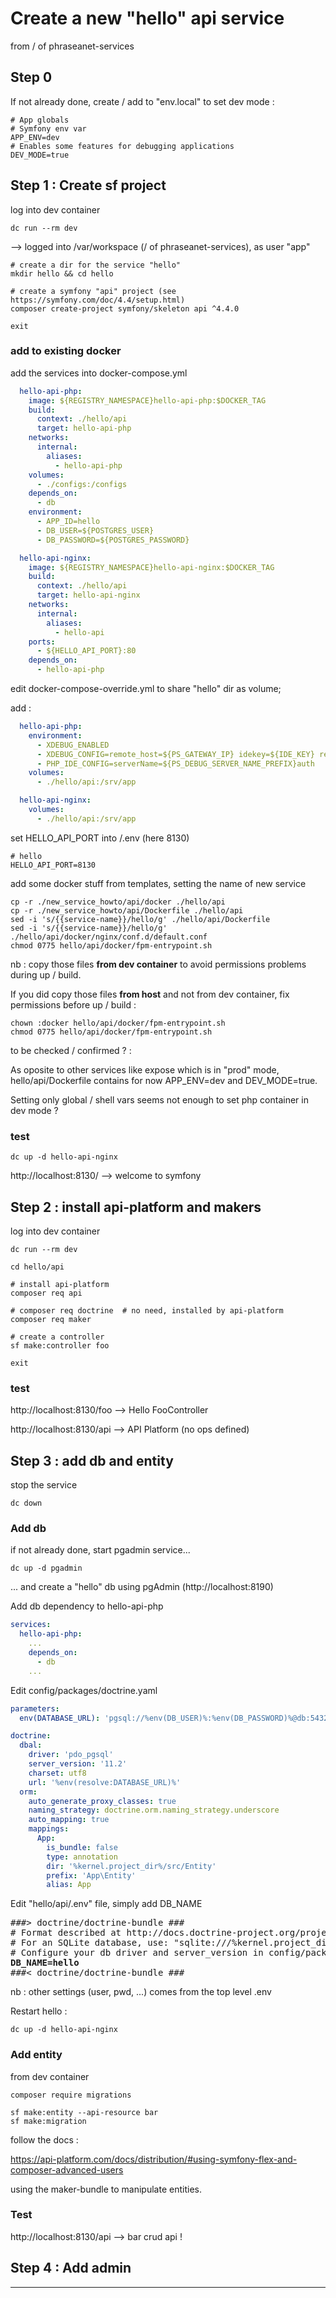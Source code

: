 # Create a new "hello" api service
from / of phraseanet-services

## Step 0

If not already done, create / add to "env.local" to set dev mode :
```text
# App globals
# Symfony env var
APP_ENV=dev
# Enables some features for debugging applications
DEV_MODE=true
```
## Step 1 : Create sf project

log into dev container
```shell script
dc run --rm dev
``` 
 --> logged into /var/workspace (/ of phraseanet-services), as user "app"
 
```shell script
# create a dir for the service "hello"
mkdir hello && cd hello

# create a symfony "api" project (see https://symfony.com/doc/4.4/setup.html)
composer create-project symfony/skeleton api ^4.4.0

exit
```

### add to existing docker

add the services into docker-compose.yml
```yaml
  hello-api-php:
    image: ${REGISTRY_NAMESPACE}hello-api-php:$DOCKER_TAG
    build:
      context: ./hello/api
      target: hello-api-php
    networks:
      internal:
        aliases:
          - hello-api-php
    volumes:
      - ./configs:/configs
    depends_on:
      - db
    environment:
      - APP_ID=hello
      - DB_USER=${POSTGRES_USER}
      - DB_PASSWORD=${POSTGRES_PASSWORD}

  hello-api-nginx:
    image: ${REGISTRY_NAMESPACE}hello-api-nginx:$DOCKER_TAG
    build:
      context: ./hello/api
      target: hello-api-nginx
    networks:
      internal:
        aliases:
          - hello-api
    ports:
      - ${HELLO_API_PORT}:80
    depends_on:
      - hello-api-php
```

edit docker-compose-override.yml to share "hello" dir as volume;

add :
```yaml
  hello-api-php:
    environment:
      - XDEBUG_ENABLED
      - XDEBUG_CONFIG=remote_host=${PS_GATEWAY_IP} idekey=${IDE_KEY} remote_enable=1
      - PHP_IDE_CONFIG=serverName=${PS_DEBUG_SERVER_NAME_PREFIX}auth
    volumes:
      - ./hello/api:/srv/app

  hello-api-nginx:
    volumes:
      - ./hello/api:/srv/app
```

set HELLO_API_PORT into /.env (here 8130)
```dotenv
# hello
HELLO_API_PORT=8130
```

add some docker stuff from templates, setting the name of new service
```shell script
cp -r ./new_service_howto/api/docker ./hello/api
cp -r ./new_service_howto/api/Dockerfile ./hello/api
sed -i 's/{{service-name}}/hello/g' ./hello/api/Dockerfile
sed -i 's/{{service-name}}/hello/g' ./hello/api/docker/nginx/conf.d/default.conf
chmod 0775 hello/api/docker/fpm-entrypoint.sh
```
nb : copy those files __from dev container__ to avoid permissions problems
during up / build.

If you did copy those files __from host__ and not from dev container, 
fix permissions before up / build :
```shell script
chown :docker hello/api/docker/fpm-entrypoint.sh
chmod 0775 hello/api/docker/fpm-entrypoint.sh
```


to be checked / confirmed ? :

As oposite to other services like expose which is in "prod" mode,
 hello/api/Dockerfile contains for now APP_ENV=dev and DEV_MODE=true.

Setting only global / shell vars seems not enough
to set php container in dev mode ?

### test

```shell script
dc up -d hello-api-nginx
```

http://localhost:8130/ --> welcome to symfony

## Step 2 : install api-platform and makers

log into dev container
```shell script
dc run --rm dev
``` 

```shell script
cd hello/api

# install api-platform
composer req api

# composer req doctrine  # no need, installed by api-platform
composer req maker

# create a controller
sf make:controller foo

exit
```

### test

http://localhost:8130/foo --> Hello FooController

http://localhost:8130/api --> API Platform (no ops defined)


## Step 3 : add db and entity

stop the service
```shell script
dc down
```

### Add db

if not already done, start pgadmin service...

```shell script
dc up -d pgadmin
```
... and create a "hello" db using pgAdmin (http://localhost:8190)


Add db dependency to hello-api-php

```yaml
services:
  hello-api-php:
    ...
    depends_on:
      - db
    ...
```


Edit config/packages/doctrine.yaml
```yaml
parameters:
  env(DATABASE_URL): 'pgsql://%env(DB_USER)%:%env(DB_PASSWORD)%@db:5432/%env(DB_NAME)%'

doctrine:
  dbal:
    driver: 'pdo_pgsql'
    server_version: '11.2'
    charset: utf8
    url: '%env(resolve:DATABASE_URL)%'
  orm:
    auto_generate_proxy_classes: true
    naming_strategy: doctrine.orm.naming_strategy.underscore
    auto_mapping: true
    mappings:
      App:
        is_bundle: false
        type: annotation
        dir: '%kernel.project_dir%/src/Entity'
        prefix: 'App\Entity'
        alias: App

```

Edit "hello/api/.env" file, simply add DB_NAME
<pre>
###> doctrine/doctrine-bundle ###
# Format described at http://docs.doctrine-project.org/projects/doctrine-dbal/en/latest/reference/configuration.html#connecting-using-a-url
# For an SQLite database, use: "sqlite:///%kernel.project_dir%/var/data.db"
# Configure your db driver and server_version in config/packages/doctrine.yaml
<b>DB_NAME=hello</b>
###< doctrine/doctrine-bundle ###
</pre>
nb : other settings (user, pwd, ...) comes from the top level .env

Restart hello :
```shell script
dc up -d hello-api-nginx
```
### Add entity

from dev container

```shell script
composer require migrations

sf make:entity --api-resource bar
sf make:migration
```

follow the docs :

https://api-platform.com/docs/distribution/#using-symfony-flex-and-composer-advanced-users

using the maker-bundle to manipulate entities.

### Test

http://localhost:8130/api --> bar crud api !


## Step 4 : Add admin


---

